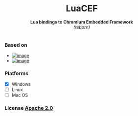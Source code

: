 <p align="center">
	<h1 align="center"> LuaCEF </h1>
	<p align="center">
    	<strong> Lua bindings to Chromium Embedded Framework </strong>
		<br>
		<i>(reborn)</i>
		<br><br>
 	</p>
</p>

### Based on
- [![image](https://img.shields.io/badge/lua->=5.1-brightgreen.svg)](https://www.lua.org/ftp/)
- [![image](https://img.shields.io/badge/cef-73.1.13-blue.svg)](http://opensource.spotify.com/cefbuilds/index.html)

### Platforms
- [x] Windows
- [ ] Linux
- [ ] Mac OS

### License [Apache 2.0](https://github.com/wy3/luacef/blob/master/LICENSE)
